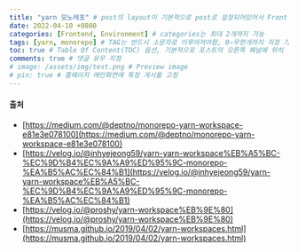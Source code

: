 ```yaml
---
title: "yarn 모노레포" # post의 layout이 기본적으로 post로 설정되어있어서 Front Matter에 따로 layout변수를 만들어 주지 않아도 됨
date: 2022-04-10 +0800
categories: [Frontend, Environment] # categories는 최대 2개까지 가능
tags: [yarn, monorepo] # TAG는 반드시 소문자로 이루어져야함, 0~무한개까지 지정 가능
toc: true # Table Of Content(TOC) 옵션, 기본적으로 포스트의 오른쪽 패널에 위치
comments: true # 댓글 유무 지정
# image: /assets/img/test.png # Preview image
# pin: true # 홈페이지 메인화면에 특정 게시물 고정
---
```


#### 출처
- [https://medium.com/@deptno/monorepo-yarn-workspace-e81e3e078100](https://medium.com/@deptno/monorepo-yarn-workspace-e81e3e078100)
- [https://velog.io/@inhyejeong59/yarn-yarn-workspace%EB%A5%BC-%EC%9D%B4%EC%9A%A9%ED%95%9C-monorepo-%EA%B5%AC%EC%84%B1](https://velog.io/@inhyejeong59/yarn-yarn-workspace%EB%A5%BC-%EC%9D%B4%EC%9A%A9%ED%95%9C-monorepo-%EA%B5%AC%EC%84%B1)
- [https://velog.io/@proshy/yarn-workspace%EB%9E%80](https://velog.io/@proshy/yarn-workspace%EB%9E%80)
- [https://musma.github.io/2019/04/02/yarn-workspaces.html](https://musma.github.io/2019/04/02/yarn-workspaces.html)